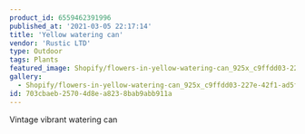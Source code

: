 ```yaml
---
product_id: 6559462391996
published_at: '2021-03-05 22:17:14'
title: 'Yellow watering can'
vendor: 'Rustic LTD'
type: Outdoor
tags: Plants
featured_image: Shopify/flowers-in-yellow-watering-can_925x_c9ffdd03-227e-42f1-ad5f-894a82428a96.jpg
gallery:
  - Shopify/flowers-in-yellow-watering-can_925x_c9ffdd03-227e-42f1-ad5f-894a82428a96.jpg
id: 703cbaeb-2570-4d8e-a823-8bab9abb911a
---
```

<p>Vintage vibrant watering can</p>